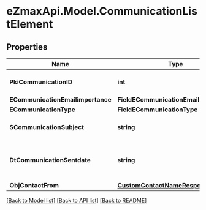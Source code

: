 
# eZmaxApi.Model.CommunicationListElement

## Properties

Name | Type | Description | Notes
------------ | ------------- | ------------- | -------------
**PkiCommunicationID** | **int** | The unique ID of the Communication. | 
**ECommunicationEmailimportance** | **FieldECommunicationEmailimportance** |  | [optional] 
**ECommunicationType** | **FieldECommunicationType** |  | 
**SCommunicationSubject** | **string** | The Subject of the Communication | 
**DtCommunicationSentdate** | **string** | The send date and time at which the Communication was sent. | 
**ObjContactFrom** | [**CustomContactNameResponse**](CustomContactNameResponse.md) |  | 

[[Back to Model list]](../README.md#documentation-for-models)
[[Back to API list]](../README.md#documentation-for-api-endpoints)
[[Back to README]](../README.md)

